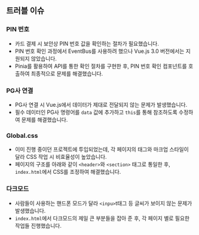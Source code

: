 ## 트러블 이슈

### PIN 번호
- 카드 결제 시 보안상 PIN 번호 값을 확인하는 절차가 필요했습니다.
- PIN 번호 확인 과정에서 EventBus를 사용하려 했으나 Vue.js 3.0 버전에서는 지원되지 않았습니다.
- Pinia를 활용하여 API를 통한 확인 절차를 구현한 후, PIN 번호 확인 컴포넌트를 호출하여 최종적으로 문제를 해결했습니다.

### PG사 연결
- PG사 연결 시 Vue.js에서 데이터가 제대로 전달되지 않는 문제가 발생했습니다.
- 필수 데이터인 PG사 명령어를 `data` 값에 추가하고 `this`를 통해 참조하도록 수정하여 문제를 해결했습니다.

### Global.css
- 이미 진행 중이던 프로젝트에 투입되었는데, 각 페이지의 태그와 마크업 스타일이 달라 CSS 작업 시 비효율성이 높았습니다.
- 페이지의 구조를 아래와 같이 `<header>`와 `<section>` 태그로 통일한 후, `index.html`에서 CSS를 조정하여 해결했습니다.

### 다크모드
-  사람들이 사용하는 핸드폰 모드가 달라 `<inpu>`t태그 등 글씨가 보이지 않는 문제가 발생했습니다.
-  `index.html`에서 다크모드의 제일 큰 부분들을 잡아 준 후, 각 페이지 별로 필요한 작업들 진행했습니다.
